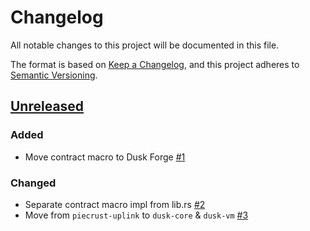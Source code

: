 # Changelog

All notable changes to this project will be documented in this file.

The format is based on [Keep a Changelog](https://keepachangelog.com/en/1.0.0/),
and this project adheres to
[Semantic Versioning](https://semver.org/spec/v2.0.0.html).

<!-- ## [0.1.0] - 2025-01-11 -->

## [Unreleased]

### Added

- Move contract macro to Dusk Forge [#1]

### Changed

- Separate contract macro impl from lib.rs [#2]
- Move from `piecrust-uplink` to `dusk-core` & `dusk-vm` [#3]

<!-- ISSUES -->

[#1]: https://github.com/HDauven/dusk-forge/issues/1
[#2]: https://github.com/HDauven/dusk-forge/issues/2
[#3]: https://github.com/HDauven/dusk-forge/issues/3

<!-- VERSIONS -->

[Unreleased]: https://github.com/HDauven/dusk-forge/compare/dusk-forge/v0.1.0...HEAD
[0.1.0]: https://github.com/HDauven/dusk-forge/releases/tag/v0.1.0
